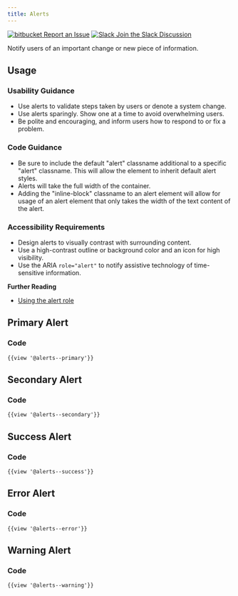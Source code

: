 ```yaml
---
title: Alerts
---
```

<a class="create-button small" href="https://bitbucket.org/uclaucomm/ucla-bruin-components/issues?status=new&status=open">![bitbucket](https://s3.us-west-1.amazonaws.com/webcomponents.ucla.edu/build/%!CurrentVersion%!/docs/img/bitbucket-icon-white.png) Report an Issue</a>
<a class="create-button small" href="https://ucla.slack.com/archives/G01KJ3GJKHS">![Slack](https://s3.us-west-1.amazonaws.com/webcomponents.ucla.edu/build/%!CurrentVersion%!/docs/img/slack-icon-white.png) Join the Slack Discussion</a>

Notify users of an important change or new piece of information.

## **Usage**

### **Usability Guidance**

* Use alerts to validate steps taken by users or denote a system change.
* Use alerts sparingly. Show one at a time to avoid overwhelming users.
* Be polite and encouraging, and inform users how to respond to or fix a problem.

### **Code Guidance**

* Be sure to include the default "alert" classname additional to a specific "alert" classname. This will allow the element to inherit default alert styles.
* Alerts will take the full width of the container.
* Adding the "inline-block" classname to an alert element will allow for usage of an alert element that only takes the width of the text content of the alert.

### **Accessibility Requirements**

* Design alerts to visually contrast with surrounding content.
* Use a high-contrast outline or background color and an icon for high visibility.
* Use the ARIA `role="alert"` to notify assistive technology of time-sensitive information.

**Further Reading**

* [Using the alert role](https://developer.mozilla.org/en-US/docs/Web/Accessibility/ARIA/ARIA_Techniques/Using_the_alert_role)

## **Primary Alert**


### **Code**

```
{{view '@alerts--primary'}}
```

## **Secondary Alert**

### **Code**

```
{{view '@alerts--secondary'}}
```

## **Success Alert**

### **Code**

```
{{view '@alerts--success'}}
```

## **Error Alert**

### **Code**

```
{{view '@alerts--error'}}
```

## **Warning Alert**

### **Code**

```
{{view '@alerts--warning'}}
```
